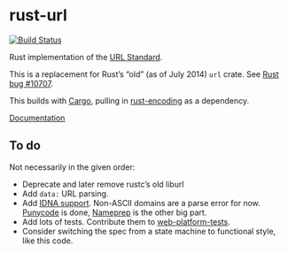 rust-url
========

[![Build Status](https://travis-ci.org/servo/rust-url.svg?branch=master)](https://travis-ci.org/servo/rust-url)

Rust implementation of the [URL Standard](http://url.spec.whatwg.org/).

This is a replacement for Rust’s “old” (as of July 2014) `url` crate.
See [Rust bug #10707](https://github.com/mozilla/rust/issues/10707).

This builds with [Cargo](https://github.com/rust-lang/cargo),
pulling in [rust-encoding](https://github.com/lifthrasiir/rust-encoding) as a dependency.

[Documentation](http://servo.github.io/rust-url/url/index.html)


To do
-----

Not necessarily in the given order:

* Deprecate and later remove rustc’s old liburl
* Add `data:` URL parsing.
* Add [IDNA support](http://url.spec.whatwg.org/#idna).
  Non-ASCII domains are a parse error for now.
  [Punycode](http://tools.ietf.org/html/rfc3492) is done,
  [Nameprep](http://tools.ietf.org/html/rfc3491) is the other big part.
* Add lots of tests.
  Contribute them to [web-platform-tests](https://github.com/w3c/web-platform-tests/tree/master/url).
* Consider switching the spec from a state machine to functional style, like this code.

